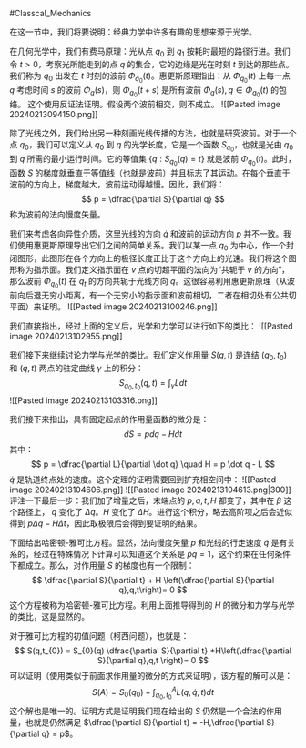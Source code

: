 #Classcal_Mechanics 

在这一节中，我们将要说明：经典力学中许多有趣的思想来源于光学。

在几何光学中，我们有费马原理：光从点 $q_0$ 到 $q_{1}$ 按耗时最短的路径行进。我们令 $t>0$，考察光所能走到的点 $q$ 的集合，它的边缘是光在时刻 $t$ 到达的那些点。我们称为 $q_{0}$ 出发在 $t$ 时刻的波前 $\Phi_{q_{0}}(t)$。惠更斯原理指出：从 $\Phi_{q_{0}}(t)$ 上每一点 $q$ 考虑时间 $s$ 的波前 $\Phi_{q}(s)$，则 $\Phi_{q_{0}}(t+s)$ 是所有波前 $\Phi_{q}(s) , q \in \Phi_{q_{0}}(t)$ 的包络。
这个使用反证法证明。假设两个波前相交，则不成立。
![[Pasted image 20240213094150.png]]

除了光线之外，我们给出另一种刻画光线传播的方法，也就是研究波前。对于一个点 $q_{0}$，我们可以定义从 $q_{0}$ 到 $q$ 的光学长度，它是一个函数 $S_{q_{0}}$，也就是光由 $q_{0}$ 到 $q$ 所需的最小运行时间。它的等值集 $\{q:S_{q_{0}}(q) = t\}$ 就是波前 $\Phi_{q_{0}}(t)$。此时，函数 $S$ 的梯度就垂直于等值线（也就是波前）并且标志了其运动。在每个垂直于波前的方向上，梯度越大，波前运动得越慢。因此，我们将：
$$
p = \dfrac{\partial S}{\partial q}
$$
称为波前的法向慢度矢量。

我们来考虑各向异性介质，这里光线的方向 $\dot q$ 和波前的运动方向 $p$ 并不一致。我们使用惠更斯原理导出它们之间的简单关系。我们以某一点 $q_{0}$ 为中心，作一个封闭图形，此图形在各个方向上的极径长度正比于这个方向上的光速。我们将这个图形称为指示面。我们定义指示面在 $v$ 点的切超平面的法向为“共轭于 $v$ 的方向”，那么波前 $\Phi_{q_{0}}(t)$ 在 $q_{t}$ 的方向共轭于光线方向 $q$。这很容易利用惠更斯原理（从波前向后退无穷小距离，有一个无穷小的指示面和波前相切，二者在相切处有公共切平面）来证明。
![[Pasted image 20240213100246.png]]

我们直接指出，经过上面的定义后，光学和力学可以进行如下的类比：
![[Pasted image 20240213102955.png]]

我们接下来继续讨论力学与光学的类比。我们定义作用量 $S(q,t)$ 是连结 $(q_{0},t_{0})$ 和 $(q,t)$ 两点的驻定曲线 $\gamma$ 上的积分：
$$
S_{q_{0},t_{0}}(q,t) = \int_{\gamma} Ldt
$$
![[Pasted image 20240213103316.png]]

我们接下来指出，具有固定起点的作用量函数的微分是：
$$
dS = pdq - Hdt
$$
其中：
$$
p = \dfrac{\partial L}{\partial \dot q}  \quad H  =  p \dot q  - L
$$
$\dot q$ 是轨道终点处的速度。这个定理的证明需要回到扩充相空间中：
![[Pasted image 20240213104606.png]]
![[Pasted image 20240213104613.png|300]]
评注一下最后一步：我们加了增量之后，末端点的 $p,q,t,H$ 都变了，其中在 $\beta$ 这个路径上， $q$ 变化了 $\Delta q$。$H$ 变化了 $\Delta H$。进行这个积分，略去高阶项之后会近似得到 $p \Delta q - H \Delta t$，因此取极限后会得到要证明的结果。

下面给出哈密顿-雅可比方程。显然，法向慢度矢量 $p$ 和光线的行走速度 $\dot q$ 是有关系的，经过在特殊情况下计算可以知道这个关系是 $\dot pq =1$，这个约束在任何条件下都成立。那么，对作用量 $S$ 的梯度也有一个限制：
$$
\dfrac{\partial S}{\partial t} + H  \left(\dfrac{\partial S}{\partial q},q,t\right)= 0
$$
这个方程被称为哈密顿-雅可比方程。利用上面推导得到的 $H$ 的微分和力学与光学的类比，这是显然的。

对于雅可比方程的初值问题（柯西问题），也就是：
$$
S(q,t_{0}) = S_{0}(q) \dfrac{\partial S}{\partial t} +H\left(\dfrac{\partial S}{\partial q},q,t \right)= 0
$$
可以证明（使用类似于前面求作用量的微分的方式来证明），该方程的解可以是：
$$
S(A) = S_{0}(q_{0})+ \int_{q_{0},t_{0}}^{A} L(q,\dot q,t)dt
$$
这个解也是唯一的。证明方式是证明我们现在给出的 $S$ 仍然是一个合法的作用量，也就是仍然满足 $\dfrac{\partial S}{\partial t} = -H,\dfrac{\partial S}{\partial q} = p$。






